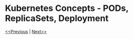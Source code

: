 # Kubernetes Concepts - PODs, ReplicaSets, Deployment

[<<Previous](../unit05-yaml-introduction/README.md) | [Next>>]()